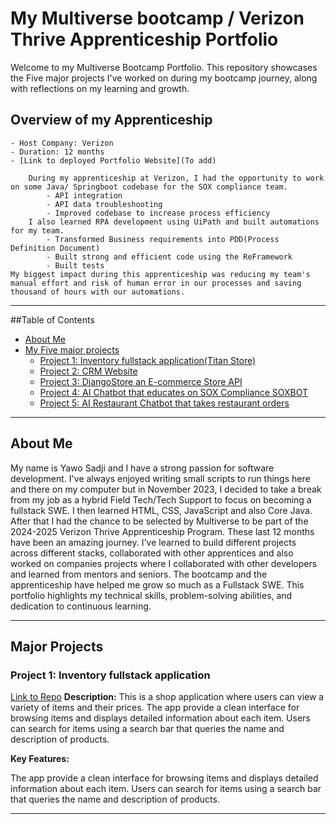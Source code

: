 # My Multiverse bootcamp / Verizon Thrive Apprenticeship Portfolio

Welcome to my Multiverse Bootcamp Portfolio.
This repository showcases the Five major projects I've worked on during my bootcamp journey, along with reflections on my learning and growth.

## Overview of my Apprenticeship

    - Host Company: Verizon
    - Duration: 12 months
    - [Link to deployed Portfolio Website](To add)

        During my apprenticeship at Verizon, I had the opportunity to work on some Java/ Springboot codebase for the SOX compliance team.
            - API integration
            - API data troubleshooting
            - Improved codebase to increase process efficiency
        I also learned RPA development using UiPath and built automations for my team.
            - Transformed Business requirements into PDD(Process Definition Document)
            - Built strong and efficient code using the ReFramework
            - Built tests
    My biggest impact during this apprenticeship was reducing my team's manual effort and risk of human error in our processes and saving thousand of hours with our automations.

---

##Table of Contents

- [About Me](#about-me)
- [My Five major projects](#major-projects)
  - [Project 1: Inventory fullstack application(Titan Store)](#project-1-inventory-app)
  - [Project 2: CRM Website](#project-2-crmwebsite)
  - [Project 3: DjangoStore an E-commerce Store API](#project-3-DjangoStore)
  - [Project 4: AI Chatbot that educates on SOX Compliance SOXBOT](#project-4-soxbot)
  - [Project 5: AI Restaurant Chatbot that takes restaurant orders](#project-5-restaurantchatbot)

---

## About Me

My name is Yawo Sadji and I have a strong passion for software development. I've always enjoyed writing small scripts to run things here and there on my computer but in November 2023, I decided to take a break from my job as a hybrid Field Tech/Tech Support to focus on becoming a fullstack SWE. I then learned HTML, CSS, JavaScript and also Core Java. After that I had the chance to be selected by Multiverse to be part of the 2024-2025 Verizon Thrive Apprenticeship Program. These last 12 months have been an amazing journey. I've learned to build different projects across different stacks, collaborated with other apprentices and also worked on companies projects where I collaborated with other developers and learned from mentors and seniors. The bootcamp and the apprenticeship have helped me grow so much as a Fullstack SWE. This portfolio highlights my technical skills, problem-solving abilities, and dedication to continuous learning.

---

## Major Projects

### Project 1: Inventory fullstack application

[Link to Repo](https://github.com/KLY-Titans/inventory-app)
**Description:**
This is a shop application where users can view a variety of items and their prices. The app provide a clean interface for browsing items and displays detailed information about each item. Users can search for items using a search bar that queries the name and description of products.

**Key Features:**

The app provide a clean interface for browsing items and displays detailed information about each item. Users can search for items using a search bar that queries the name and description of products.

---

